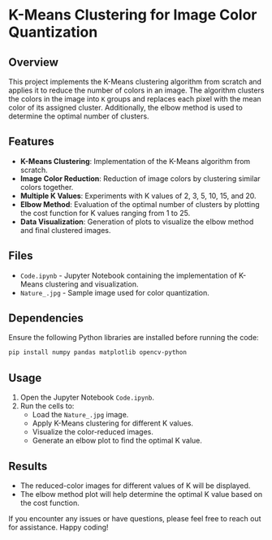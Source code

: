 # K-Means Clustering for Image Color Quantization

## Overview
This project implements the K-Means clustering algorithm from scratch and applies it to reduce the number of colors in an image. The algorithm clusters the colors in the image into `K` groups and replaces each pixel with the mean color of its assigned cluster. Additionally, the elbow method is used to determine the optimal number of clusters.

## Features
- **K-Means Clustering**: Implementation of the K-Means algorithm from scratch.
- **Image Color Reduction**: Reduction of image colors by clustering similar colors together.
- **Multiple K Values**: Experiments with K values of 2, 3, 5, 10, 15, and 20.
- **Elbow Method**: Evaluation of the optimal number of clusters by plotting the cost function for K values ranging from 1 to 25.
- **Data Visualization**: Generation of plots to visualize the elbow method and final clustered images.

## Files
- `Code.ipynb` - Jupyter Notebook containing the implementation of K-Means clustering and visualization.
- `Nature_.jpg` - Sample image used for color quantization.

## Dependencies
Ensure the following Python libraries are installed before running the code:
```bash
pip install numpy pandas matplotlib opencv-python
```

## Usage
1. Open the Jupyter Notebook `Code.ipynb`.
2. Run the cells to:
   - Load the `Nature_.jpg` image.
   - Apply K-Means clustering for different K values.
   - Visualize the color-reduced images.
   - Generate an elbow plot to find the optimal K value.

## Results
- The reduced-color images for different values of K will be displayed.
- The elbow method plot will help determine the optimal K value based on the cost function.


If you encounter any issues or have questions, please feel free to reach out for assistance. Happy coding!




